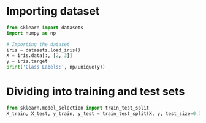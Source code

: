 # Importing dataset
```Python
from sklearn import datasets
import numpy as np

# Importing the dataset
iris = datasets.load_iris()
X = iris.data[:, [2, 3]]
y = iris.target
print('Class Labels:', np/unique(y))
```

# Dividing into training and test sets
```Python
from sklearn.model_selection import train_test_split
X_train, X_test, y_train, y_test = train_test_split(X, y, test_size=0.3, random_state=1, stratify=y)
```
